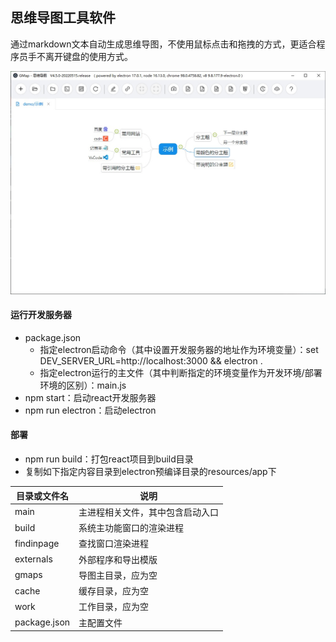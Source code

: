 ## 思维导图工具软件
通过markdown文本自动生成思维导图，不使用鼠标点击和拖拽的方式，更适合程序员手不离开键盘的使用方式。

![](./docs/paper.jpg)


#### 运行开发服务器
- package.json
	- 指定electron启动命令（其中设置开发服务器的地址作为环境变量）：set DEV_SERVER_URL=http://localhost:3000 && electron .
	- 指定electron运行的主文件（其中判断指定的环境变量作为开发环境/部署环境的区别）：main.js
- npm start：启动react开发服务器
- npm run electron：启动electron

#### 部署
- npm run build：打包react项目到build目录
- 复制如下指定内容目录到electron预编译目录的resources/app下

|目录或文件名|说明|
|-|-|
|main|主进程相关文件，其中包含启动入口|
|build|系统主功能窗口的渲染进程|
|findinpage|查找窗口渲染进程|
|externals|外部程序和导出模版|
|gmaps|导图主目录，应为空|
|cache|缓存目录，应为空|
|work|工作目录，应为空|
|package.json|主配置文件|



